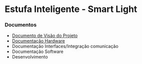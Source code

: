 # Estufa Inteligente - Smart Light

### Documentos
 - [Documento de Visão do Projeto](1-visao/)
 - [Documentação Hardware](Hardware.md)
 - Documentação Interfaces/Integração comunicação
 - Documentação Software
 - Desenvolvimento
